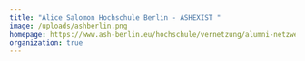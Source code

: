 ```yaml
---
title: "Alice Salomon Hochschule Berlin - ASHEXIST "
image: /uploads/ashberlin.png
homepage: https://www.ash-berlin.eu/hochschule/vernetzung/alumni-netzwerk/karriereplanung/services/
organization: true
---
```

